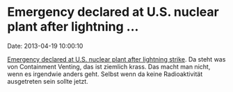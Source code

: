 Emergency declared at U.S. nuclear plant after lightning \...
=============================================================

Date: 2013-04-19 10:00:10

[Emergency declared at U.S. nuclear plant after lightning
strike](http://enenews.com/emergency-declared-at-u-s-nuclear-plant-after-lightning-strike-venting-of-the-unit-1-primary-containment-normal-radiation-levels-have-been-reported-nrc-mobilizes-incident-response-ce).
Da steht was von Containment Venting, das ist ziemlich krass. Das macht
man nicht, wenn es irgendwie anders geht. Selbst wenn da keine
Radioaktivität ausgetreten sein sollte jetzt.
